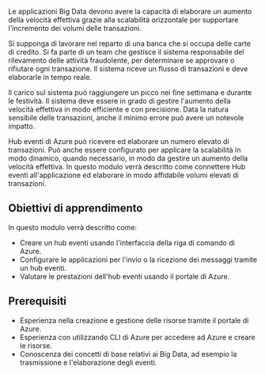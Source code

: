 Le applicazioni Big Data devono avere la capacità di elaborare un aumento della velocità effettiva grazie alla scalabilità orizzontale per supportare l'incremento dei volumi delle transazioni.

Si supponga di lavorare nel reparto di una banca che si occupa delle carte di credito. Si fa parte di un team che gestisce il sistema responsabile del rilevamento delle attività fraudolente, per determinare se approvare o rifiutare ogni transazione. Il sistema riceve un flusso di transazioni e deve elaborarle in tempo reale.

Il carico sul sistema può raggiungere un picco nei fine settimana e durante le festività. Il sistema deve essere in grado di gestire l'aumento della velocità effettiva in modo efficiente e con precisione. Data la natura sensibile delle transazioni, anche il minimo errore può avere un notevole impatto.

Hub eventi di Azure può ricevere ed elaborare un numero elevato di transazioni. Può anche essere configurato per applicare la scalabilità in modo dinamico, quando necessario, in modo da gestire un aumento della velocità effettiva.
In questo modulo verrà descritto come connettere Hub eventi all'applicazione ed elaborare in modo affidabile volumi elevati di transazioni.

## <a name="learning-objectives"></a>Obiettivi di apprendimento

In questo modulo verrà descritto come:

- Creare un hub eventi usando l'interfaccia della riga di comando di Azure.
- Configurare le applicazioni per l'invio o la ricezione dei messaggi tramite un hub eventi.
- Valutare le prestazioni dell'hub eventi usando il portale di Azure.

## <a name="prerequisites"></a>Prerequisiti

- Esperienza nella creazione e gestione delle risorse tramite il portale di Azure.
- Esperienza con utilizzando CLI di Azure per accedere ad Azure e creare le risorse.
- Conoscenza dei concetti di base relativi ai Big Data, ad esempio la trasmissione e l'elaborazione degli eventi.
